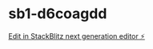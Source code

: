 # sb1-d6coagdd

[Edit in StackBlitz next generation editor ⚡️](https://stackblitz.com/~/github.com/rambr16/sb1-d6coagdd)